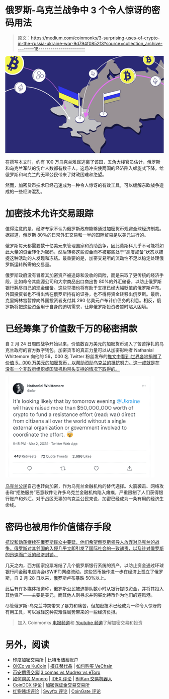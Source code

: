 # 俄罗斯-乌克兰战争中 3 个令人惊讶的密码用法

> 原文：<https://medium.com/coinmonks/3-surprising-uses-of-crypto-in-the-russia-ukraine-war-9d794f0852f3?source=collection_archive---------18----------------------->

![](img/a660998aaad3e9929d6ade27a1d96764.png)

在撰写本文时，约有 100 万乌克兰难民逃离了该国，五角大楼官员估计，俄罗斯和乌克兰军队的伤亡人数都有数千人。这场冲突使两国的经济陷入螺旋式下降，给俄罗斯和乌克兰的无辜公民带来了财政困难和绝望。

然而，加密货币技术已经迅速成为一种令人惊讶的有效工具，可以缓解东欧战争造成的一些经济混乱。

# 加密技术允许交易跟踪

值得注意的是，经济专家不认为俄罗斯政府能够通过加密货币规避全球经济制裁。据报道，俄罗斯 80%的日常外汇交易和一半的国际贸易是以美元进行的。

俄罗斯每天都需要数十亿美元来管理国家和资助战争，因此莫斯科几乎不可能将如此大量的资金转化为密码，然后转移这些资金而不被那些处于“高度戒备”状态以捕捉这种活动的人发现和冻结。最重要的是，加密交易所的流动性不足以稳定处理俄罗斯运转所需的交易量。

俄罗斯政府没有冒着其加密资产被追踪和没收的风险，而是采取了更传统的经济手段，比如命令其能源公司和大宗商品出口商出售 80%的外汇储备，以防止俄罗斯银行耗尽自己的现金储备。这些举措也将有助于支撑已经大幅贬值的俄罗斯卢布。外国投资者也不得出售在俄罗斯持有的证券，也不得将资金转移出俄罗斯。最后，克里姆林宫暂停向外国投资者支付其 290 亿美元卢布计价债务的利息。相反，俄罗斯将把这些资金用于自身的迫切需求，让非俄罗斯投资者暂时陷入困境。

# 已经筹集了价值数千万的秘密捐款

自 2 月 24 日周四战争开始以来，价值数百万美元的加密货币涌入了苦苦挣扎的乌克兰政府的官方数字钱包。加密货币的真正力量可以从加密影响者 Nathanial Whittemore 向他的 56，000 名 Twitter 粉丝发布的[推文中看到:世界各地捐赠了价值 5，000 万美元的加密货币，以帮助资助乌克兰的抵抗努力。这一成就是在没有一个非政府组织或国际机构带头支持的情况下取得的。](https://twitter.com/nlw/status/1499206855389814785)

![](img/df0cdf97312a6f490b9137b405608fa9.png)

[乌克兰公民](https://www.vox.com/recode/22955381/russia-ukraine-bitcoin-donation-war-crypto)自己也转向加密，作为乌克兰金融机构的替代选择。火箭袭击、网络攻击和“拒绝服务”恶意软件让许多乌克兰金融机构陷入瘫痪，严重限制了人们获得银行账户和外汇。对于战区无辜的乌克兰公民来说，加密已经成为一条有用的经济生命线。

# 密码也被用作价值储存手段

[抗议和动荡继续在俄罗斯民众中蔓延，他们希望俄罗斯领导人放弃对乌克兰的战争。俄罗斯对其邻国的入侵几乎立即引发了国际社会的一致谴责，以及针对俄罗斯的迅速而广泛的经济封锁。](https://www.jacobinmag.com/2022/02/ukraine-russia-invasion-eu-nato-nationalism-economy)

几天之内，西方国家投票冻结了几个俄罗斯银行系统的资产，以防止资金通过环球银行间金融电信协会(SWIFT)网络流动。这些货币操作进一步在经济上孤立了俄罗斯，自 2 月 28 日以来，俄罗斯卢布暴跌 50%以上。

此后有许多媒体报道称，俄罗斯公民被迫排队数小时从银行提取资金，并将其投入其他资产——主要是美元，而其他人则寻求并购买比特币作为他们的避风港。

尽管俄罗斯-乌克兰冲突带来了暴力和痛苦，但加密技术已经成为一种令人惊讶的有用工具，可以减轻这种灾难性局势带来的一些经济负担。

> 加入 Coinmonks [电报频道](https://t.me/coincodecap)和 [Youtube 频道](https://www.youtube.com/c/coinmonks/videos)了解加密交易和投资

# 另外，阅读

*   [印度加密交易所](/coinmonks/bitcoin-exchange-in-india-7f1fe79715c9) | [比特币储蓄账户](/coinmonks/bitcoin-savings-account-e65b13f92451)
*   [OKEx vs KuCoin](https://coincodecap.com/okex-kucoin) | [摄氏替代品](https://coincodecap.com/celsius-alternatives) | [如何购买 VeChain](https://coincodecap.com/buy-vechain)
*   [币安期货交易](https://coincodecap.com/binance-futures-trading)|[3 comas vs Mudrex vs eToro](https://coincodecap.com/mudrex-3commas-etoro)
*   [如何购买 Monero](https://coincodecap.com/buy-monero) | [IDEX 评论](https://coincodecap.com/idex-review) | [BitKan 交易机器人](https://coincodecap.com/bitkan-trading-bot)
*   [CoinDCX 评论](/coinmonks/coindcx-review-8444db3621a2) | [加密保证金交易交易所](https://coincodecap.com/crypto-margin-trading-exchanges)
*   [红狗赌场评论](https://coincodecap.com/red-dog-casino-review) | [Swyftx 评论](https://coincodecap.com/swyftx-review) | [CoinGate 评论](https://coincodecap.com/coingate-review)